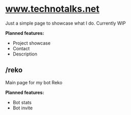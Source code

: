 # www.technotalks.net

Just a simple page to showcase what I do. Currently WIP

**Planned features:**
- Project showcase
- Contact
- Description

## /reko
Main page for my bot Reko

**Planned features:**
- Bot stats
- Bot invite

